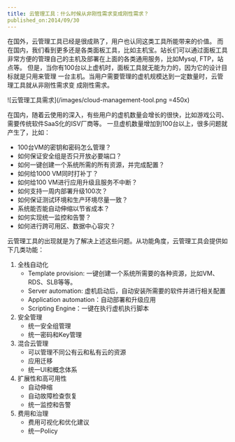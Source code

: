 ```yaml
---
title: 云管理工具：什么时候从非刚性需求变成刚性需求？
published_on:2014/09/30
---
```


在国外，云管理工具已经是很成熟了，用户也认同这类工具所能带来的价值。
而在国内，我们看到更多还是各类面板工具，比如主机宝。站长们可以通过面板工具
非常方便的管理自己的主机及部署在上面的各类通用服务，比如Mysql, FTP，站点等。
但是，当你有100台以上虚机时，面板工具就无能为力的，因为它的设计目标就是只用来管理
一台主机。当用户需要管理的虚机规模达到一定数量时，云管理工具就从非刚性需求变
成刚性需求。

![云管理工具需求](/images/cloud-management-tool.png =450x)

在国内，随着云使用的深入，有些用户的虚机数量会增长的很快，比如游戏公司、需要传统软件SaaS化的ISV厂商等。
一旦虚机数量增加到100台以上，很多问题就产生了，比如：

* 100台VM的密钥和密码怎么管理？
* 如何保证安全组是否只开放必要端口？
* 如何一键创建一个系统所需的所有资源，并完成配置？
* 如何给1000 VM同时打补丁？
* 如何给100 VM进行应用升级且服务不中断？
* 如何支持一周内部署升级100次？
* 如何保证测试环境和生产环境尽量一致？
* 系统能否能自动伸缩以节省成本？
* 如何实现统一监控和告警？
* 如何进行跨可用区、数据中心容灾？

云管理工具的出现就是为了解决上述这些问题。从功能角度，云管理工具会提供如下几类功能：

1. 全栈自动化
   * Template provision: 一键创建一个系统所需要的各种资源，比如VM、RDS、SLB等等。
   * Server automation: 虚机启动后，自动安装所需要的软件并进行相关配置
   * Application automation：自动部署和升级应用
   * Scripting Engine：一键在执行虚机执行脚本
2. 安全管理
   * 统一安全组管理
   * 统一密码和Key管理   
3. 混合云管理
   * 可以管理不同公有云和私有云的资源
   * 应用迁移
   * 统一UI和概念体系
4. 扩展性和高可用性
   * 自动伸缩
   * 自动故障检查恢复
   * 统一监控和告警
5. 费用和治理
   * 费用可视化和优化建议
   * 统一Policy
